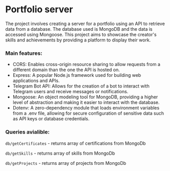 # Portfolio server
The project involves creating a server for a portfolio using an API to retrieve data from a database. The database used is MongoDB and the data is accessed using Mongoose. This project aims to showcase the creator's skills and achievements by providing a platform to display their work.

### Main features:
- CORS: Enables cross-origin resource sharing to allow requests from a different domain than the one the API is hosted on.
- Express: A popular Node.js framework used for building web applications and APIs.
- Telegram Bot API: Allows for the creation of a bot to interact with Telegram users and receive messages or notifications.
- Mongoose: An object modeling tool for MongoDB, providing a higher level of abstraction and making it easier to interact with the database.
- Dotenv: A zero-dependency module that loads environment variables from a .env file, allowing for secure configuration of sensitive data such as API keys or database credentials.

### Queries avialible:

`db/getCertificates` - returns array of certifications from MongoDb

`db/getSkills` - returns array of skills from MongoDb

`db/getProjects` - returns array of projects from MongoDb
